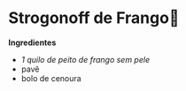 # Strogonoff de Frango:chicken:

**Ingredientes**

- _1 quilo de peito de frango sem pele_
- pavê
- bolo de cenoura